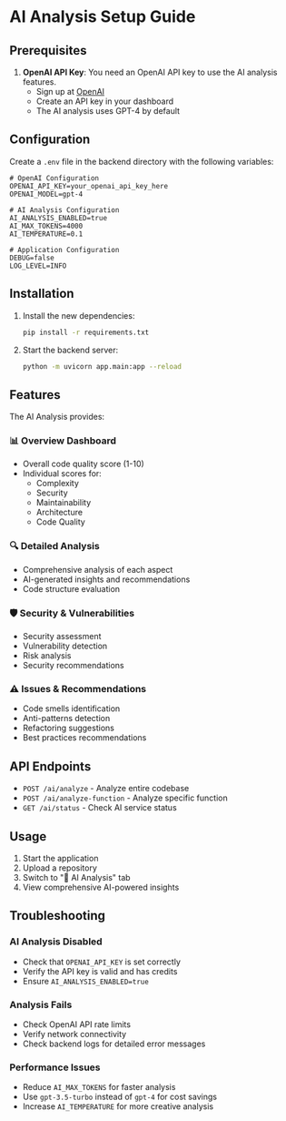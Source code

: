 # AI Analysis Setup Guide

## Prerequisites

1. **OpenAI API Key**: You need an OpenAI API key to use the AI analysis features.
   - Sign up at [OpenAI](https://platform.openai.com/)
   - Create an API key in your dashboard
   - The AI analysis uses GPT-4 by default

## Configuration

Create a `.env` file in the backend directory with the following variables:

```env
# OpenAI Configuration
OPENAI_API_KEY=your_openai_api_key_here
OPENAI_MODEL=gpt-4

# AI Analysis Configuration
AI_ANALYSIS_ENABLED=true
AI_MAX_TOKENS=4000
AI_TEMPERATURE=0.1

# Application Configuration
DEBUG=false
LOG_LEVEL=INFO
```

## Installation

1. Install the new dependencies:

   ```bash
   pip install -r requirements.txt
   ```

2. Start the backend server:
   ```bash
   python -m uvicorn app.main:app --reload
   ```

## Features

The AI Analysis provides:

### 📊 **Overview Dashboard**

- Overall code quality score (1-10)
- Individual scores for:
  - Complexity
  - Security
  - Maintainability
  - Architecture
  - Code Quality

### 🔍 **Detailed Analysis**

- Comprehensive analysis of each aspect
- AI-generated insights and recommendations
- Code structure evaluation

### 🛡️ **Security & Vulnerabilities**

- Security assessment
- Vulnerability detection
- Risk analysis
- Security recommendations

### ⚠️ **Issues & Recommendations**

- Code smells identification
- Anti-patterns detection
- Refactoring suggestions
- Best practices recommendations

## API Endpoints

- `POST /ai/analyze` - Analyze entire codebase
- `POST /ai/analyze-function` - Analyze specific function
- `GET /ai/status` - Check AI service status

## Usage

1. Start the application
2. Upload a repository
3. Switch to "🤖 AI Analysis" tab
4. View comprehensive AI-powered insights

## Troubleshooting

### AI Analysis Disabled

- Check that `OPENAI_API_KEY` is set correctly
- Verify the API key is valid and has credits
- Ensure `AI_ANALYSIS_ENABLED=true`

### Analysis Fails

- Check OpenAI API rate limits
- Verify network connectivity
- Check backend logs for detailed error messages

### Performance Issues

- Reduce `AI_MAX_TOKENS` for faster analysis
- Use `gpt-3.5-turbo` instead of `gpt-4` for cost savings
- Increase `AI_TEMPERATURE` for more creative analysis
